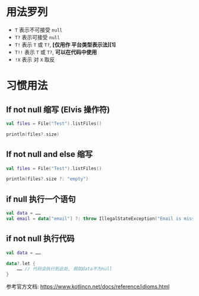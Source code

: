 # 用法罗列
- `T` 表示不可接受 `null`
- `T?` 表示可接受 `null`
- `T!` 表示 `T` 或 `T?`, **[仅用作 平台类型表示法][1]**
- `T!!` 表示 `T` 或 `T?`, **可以在代码中使用**
- `!X` 表示 对 `X` 取反

[平台类型表示法]: https://www.kotlincn.net/docs/reference/java-interop.html#平台类型表示法

# 习惯用法
## If not null 缩写 (Elvis 操作符)
``` kotlin
val files = File("Test").listFiles()

println(files?.size)
```

## If not null and else 缩写
``` kotlin
val files = File("Test").listFiles()

println(files?.size ?: "empty")
```

## if null 执行一个语句
``` kotlin
val data = ……
val email = data["email"] ?: throw IllegalStateException("Email is missing!")
```

## if not null 执行代码
``` kotlin
val data = ……

data?.let {
    …… // 代码会执行到此处, 假如data不为null
}
```

参考官方文档: https://www.kotlincn.net/docs/reference/idioms.html
